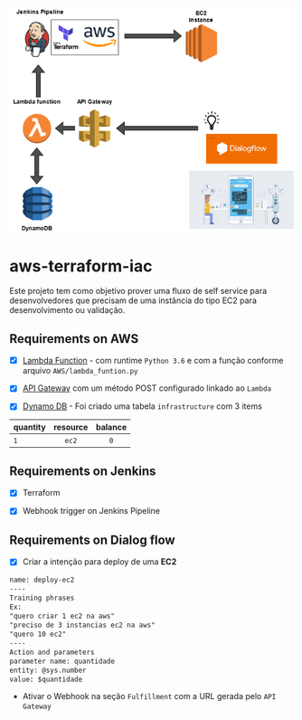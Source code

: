 ![alt text](images/Diagrama_solution.png)
# aws-terraform-iac
Este projeto tem como objetivo prover uma fluxo de self service para desenvolvedores que precisam de uma instância do tipo EC2 para desenvolvimento ou validação.

## Requirements on AWS
- [x] [Lambda Function](https://console.aws.amazon.com/lambda/) - com runtime `Python 3.6` e com a função conforme arquivo `AWS/lambda_funtion.py`

- [x] [API Gateway](https://console.aws.amazon.com/apigateway/)  com um método POST configurado linkado ao `Lambda`

- [x] [Dynamo DB](https://console.aws.amazon.com/dynamodb/) - Foi criado uma tabela `infrastructure` com 3 items 

| quantity | resource | balance
| -------- |:-------:|:-------:|
|    `1`  |  `ec2` | `0`

## Requirements on Jenkins
- [x] Terraform

- [x] Webhook trigger on Jenkins Pipeline

## Requirements on Dialog flow

- [x] Criar a intenção para deploy de uma **EC2**
````
name: deploy-ec2
----
Training phrases
Ex:
"quero criar 1 ec2 na aws"
"preciso de 3 instancias ec2 na aws"
"quero 10 ec2"
----
Action and parameters
parameter name: quantidade
entity: @sys.number
value: $quantidade
````
- Ativar o Webhook na seção `Fulfillment` com a URL gerada pelo `API Gateway`

